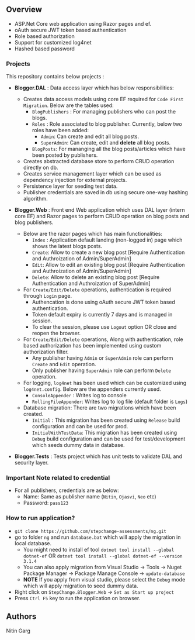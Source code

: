## Overview

- ASP.Net Core web application using Razor pages and ef.
- oAuth secure JWT token based authentication
- Role based authorization
- Support for customized log4net
- Hashed based password

### Projects
This repository contains below projects :

- **Blogger.DAL** : Data access layer which has below responsibilities:
	- Creates data access models using core EF required for `Code First Migration`. Below are the tables used:
		- `BlogPublishers` : For managing publishers who can post the blogs.
		- `Roles` : Role associated to blog publisher. Currently, below two roles have been added: 
			- `Admin`: Can create and edit all blog posts.
			- `SuperAdmin`: Can create, edit and **delete** all blog posts.
		- `BlogPosts`: For mananging all the blog posts/articles which have been posted by publishers.
	- Creates abstracted database store to perform CRUD operation directly on db.
	- Creates service management layer which can be used as dependency injection for external projects.
	- Persistence layer for seeding test data.
	- Publisher credentials are saved in db using secure one-way hashing algorithm.

- **Blogger.Web** : Front end Web application which uses DAL layer (intern core EF) and Razor pages to perform CRUD operation on blog posts and blog publishers.
	- Below are the razor pages which has main functionalities:
		- `Index` : Application default landing (non-logged in) page which shows the latest blogs posts.
		- `Create`: Allow to create a new blog post [Require Authentication and Authroization of Admin/SuperAdmin]
		- `Edit`: Allow to edit an existing blog post [Require Authentication and Authroization of Admin/SuperAdmin]
		- `Delete`: Allow to delete an existing blog post [Require Authentication and Authroization of SuperAdmin]
	- For `Create/Edit/Delete` operations, authentication is required through `Login` page.
		- Authencation is done using oAuth secure JWT token based authentication.
		- Token default expiry is currently 7 days and is managed in session.
		- To clear the session, please use `Logout` option OR close and reopen the browser.
	- For `Create/Edit/Delete` operations, Along with authentication, role based authorization has been implemented using custom authorization filter.
		- Any publisher having `Admin` or `SuperAdmin` role can perform `Create` and `Edit` operation.
		- Only publisher having `SuperAdmin` role can perform `Delete` operation.
	- For logging, `log4net` has been used which can be customized using `log4net.config`. Below are the appenders currently used.
		- `ConsoleAppender` : Writes log to console
		- `RollingFileAppender`: Writes log to log file (default folder is `Logs`)
	- Database migration: There are two migrations which have been created.
		- `Initial` : This migration has been created using `Release` build configuration and can be used for prod.
		- `InitialWithTestData`: This migration has been created using `Debug` build configuration and can be used for test/development which seeds dummy data in database.
	
- **Blogger.Tests** : Tests project which has unit tests to validate DAL and security layer.

### Important Note related to credential

- For all publishers, credentials are as below:
	- Name: Same as publisher name (`Nitin`, `Ojasvi`, `Neo` etc)
	- Password: `pass123`

### How to run application?

- `git clone https://github.com/stepchange-assessments/ng.git`	
- go to folder `ng` and run `database.bat` which will apply the migration in local database.
	- You might need to install ef tool `dotnet tool install --global dotnet-ef` OR `dotnet tool install --global dotnet-ef --version 3.1.4`
	- You can also apply migration from Visual Studio -> Tools -> Nuget Package Manager -> Package Manage Console -> `update-database` 
	- **NOTE** If you apply from visual studio, please select the `Debug` mode which will apply migration to seed dummy data.
- Right click on `StepChange.Blogger.Web` -> `Set as Start up project`
- Press `Ctrl F5` key to run the application on browser.

## Authors
Nitin Garg
